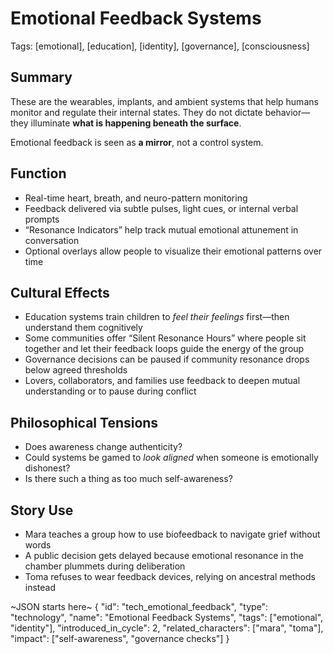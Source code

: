 # Emotional Feedback Systems  
Tags: [emotional], [education], [identity], [governance], [consciousness]

## Summary

These are the wearables, implants, and ambient systems that help humans monitor and regulate their internal states. They do not dictate behavior—they illuminate **what is happening beneath the surface**.

Emotional feedback is seen as **a mirror**, not a control system.

## Function

- Real-time heart, breath, and neuro-pattern monitoring  
- Feedback delivered via subtle pulses, light cues, or internal verbal prompts  
- “Resonance Indicators” help track mutual emotional attunement in conversation  
- Optional overlays allow people to visualize their emotional patterns over time

## Cultural Effects

- Education systems train children to *feel their feelings* first—then understand them cognitively  
- Some communities offer “Silent Resonance Hours” where people sit together and let their feedback loops guide the energy of the group  
- Governance decisions can be paused if community resonance drops below agreed thresholds  
- Lovers, collaborators, and families use feedback to deepen mutual understanding or to pause during conflict

## Philosophical Tensions

- Does awareness change authenticity?
- Could systems be gamed to *look aligned* when someone is emotionally dishonest?
- Is there such a thing as too much self-awareness?

## Story Use

- Mara teaches a group how to use biofeedback to navigate grief without words  
- A public decision gets delayed because emotional resonance in the chamber plummets during deliberation  
- Toma refuses to wear feedback devices, relying on ancestral methods instead

~JSON starts here~
{
  "id": "tech_emotional_feedback",
  "type": "technology",
  "name": "Emotional Feedback Systems",
  "tags": ["emotional", "identity"],
  "introduced_in_cycle": 2,
  "related_characters": ["mara", "toma"],
  "impact": ["self-awareness", "governance checks"]
}
